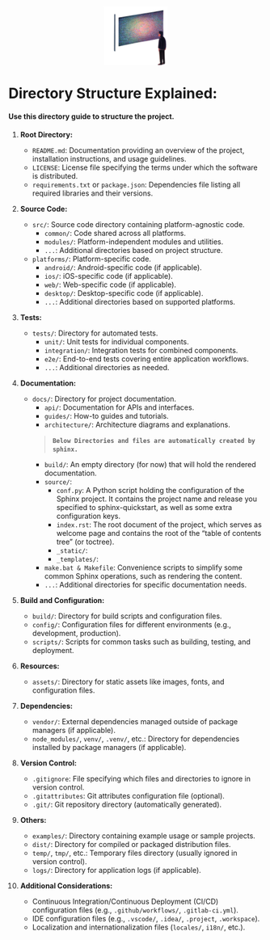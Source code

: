  <p style="display:flex; flex-direction:row;justify-content:center;align-items:center;"><img style="width:25%;" src="../../../assets/imgs/logo.png"></p>


# Directory Structure Explained:
#### Use this directory guide to structure the project.

1. **Root Directory:**
    - `README.md`: Documentation providing an overview of the project, installation instructions, and usage guidelines.
    - `LICENSE`: License file specifying the terms under which the software is distributed.
    - `requirements.txt` or `package.json`: Dependencies file listing all required libraries and their versions.

2. **Source Code:**
    - `src/`: Source code directory containing platform-agnostic code.
        - `common/`: Code shared across all platforms.
        - `modules/`: Platform-independent modules and utilities.
        - `...`: Additional directories based on project structure.
    - `platforms/`: Platform-specific code.
        - `android/`: Android-specific code (if applicable).
        - `ios/`: iOS-specific code (if applicable).
        - `web/`: Web-specific code (if applicable).
        - `desktop/`: Desktop-specific code (if applicable).
        - `...`: Additional directories based on supported platforms.

3. **Tests:**
    - `tests/`: Directory for automated tests.
        - `unit/`: Unit tests for individual components.
        - `integration/`: Integration tests for combined components.
        - `e2e/`: End-to-end tests covering entire application workflows.
        - `...`: Additional directories as needed.

4. **Documentation:**
    - `docs/`: Directory for project documentation.
        - `api/`: Documentation for APIs and interfaces.
        - `guides/`: How-to guides and tutorials.
        - `architecture/`: Architecture diagrams and explanations.
        > **`Below Directories and files are automatically created by sphinx.`**
        - `build/`: An empty directory (for now) that will hold the rendered documentation.
        - `source/`:
            - `conf.py`: A Python script holding the configuration of the Sphinx project. It contains the project name and release you specified to sphinx-quickstart, as well as some extra configuration keys.
            - `index.rst`: The root document of the project, which serves as welcome page and contains the root of the “table of contents tree” (or toctree).
            - `_static/`:
            - `_templates/`:
        - `make.bat & Makefile`: Convenience scripts to simplify some common Sphinx operations, such as rendering the content.
        - `...`: Additional directories for specific documentation needs.

5. **Build and Configuration:**
    - `build/`: Directory for build scripts and configuration files.
    - `config/`: Configuration files for different environments (e.g., development, production).
    - `scripts/`: Scripts for common tasks such as building, testing, and deployment.

6. **Resources:**
    - `assets/`: Directory for static assets like images, fonts, and configuration files.

7. **Dependencies:**
    - `vendor/`: External dependencies managed outside of package managers (if applicable).
    - `node_modules/`, `venv/`, `.venv/`, etc.: Directory for dependencies installed by package managers (if applicable).

8. **Version Control:**
    - `.gitignore`: File specifying which files and directories to ignore in version control.
    - `.gitattributes`: Git attributes configuration file (optional).
    - `.git/`: Git repository directory (automatically generated).

9. **Others:**
    - `examples/`: Directory containing example usage or sample projects.
    - `dist/`: Directory for compiled or packaged distribution files.
    - `temp/`, `tmp/`, etc.: Temporary files directory (usually ignored in version control).
    - `logs/`: Directory for application logs (if applicable).

10. **Additional Considerations:**
    - Continuous Integration/Continuous Deployment (CI/CD) configuration files (e.g., `.github/workflows/`, `.gitlab-ci.yml`).
    - IDE configuration files (e.g., `.vscode/`, `.idea/`, `.project`, `.workspace`).
    - Localization and internationalization files (`locales/`, `i18n/`, etc.).

